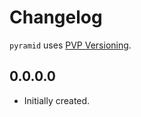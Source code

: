 # Changelog

`pyramid` uses [PVP Versioning][1].

## 0.0.0.0

* Initially created.

[1]: https://pvp.haskell.org
